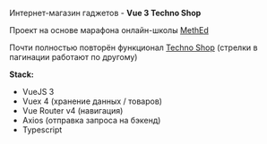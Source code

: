Интернет-магазин гаджетов - **Vue 3 Techno Shop**

Проект на основе марафона онлайн-школы [MethEd](https://methed.ru/)

Почти полностью повторён функционал [Techno Shop](https://github.com/Rootdiv/techno-shop) (стрелки в пагинации работают по другому)

**Stack:**

- VueJS 3
- Vuex 4 (хранение данных / товаров)
- Vue Router v4 (навигация)
- Axios (отправка запроса на бэкенд)
- Typescript
